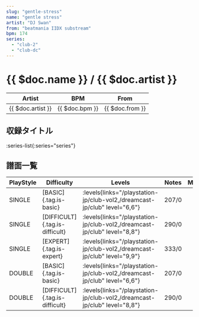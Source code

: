 ```yaml
---
slug: "gentle-stress"
name: "gentle stress"
artist: "DJ Swan"
from: "beatmania IIDX substream"
bpm: 174
series:
  - "club-2"
  - "club-dc"
---
```


# {{ $doc.name }} / {{ $doc.artist }}

|Artist|BPM|From|
|------|---|----|
|{{ $doc.artist }}|{{ $doc.bpm }}|{{ $doc.from }}|

## 収録タイトル

:series-list{:series="series"}

## 譜面一覧

|PlayStyle|Difficulty|Levels|Notes|Movie|
|---------|----------|------|-----|-----|
|SINGLE|[BASIC]{.tag.is-basic}| :levels{links="/playstation-jp/club-vol2,/dreamcast-jp/club" level="6,6"}|207/0||
|SINGLE|[DIFFICULT]{.tag.is-difficult}| :levels{links="/playstation-jp/club-vol2,/dreamcast-jp/club" level="8,8"}|290/0||
|SINGLE|[EXPERT]{.tag.is-expert}| :levels{links="/playstation-jp/club-vol2,/dreamcast-jp/club" level="9,9"}|333/0||
|DOUBLE|[BASIC]{.tag.is-basic}| :levels{links="/playstation-jp/club-vol2,/dreamcast-jp/club" level="6,6"}|207/0||
|DOUBLE|[DIFFICULT]{.tag.is-difficult}| :levels{links="/playstation-jp/club-vol2,/dreamcast-jp/club" level="8,8"}|290/0||
